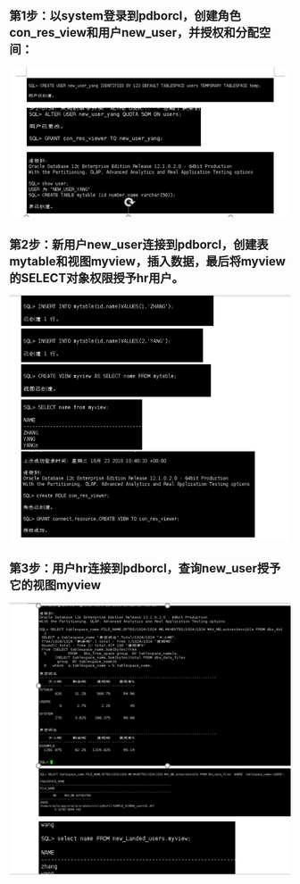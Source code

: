 ## 第1步：以system登录到pdborcl，创建角色con_res_view和用户new_user，并授权和分配空间：
![binaryTree]( https://github.com/Ryanaa/oracle/blob/master/test2/1.png)
## 第2步：新用户new_user连接到pdborcl，创建表mytable和视图myview，插入数据，最后将myview的SELECT对象权限授予hr用户。
![binaryTree]( https://github.com/Ryanaa/oracle/blob/master/test2/2.png)
## 第3步：用户hr连接到pdborcl，查询new_user授予它的视图myview
![binaryTree]( https://github.com/Ryanaa/oracle/blob/master/test2/3.png)